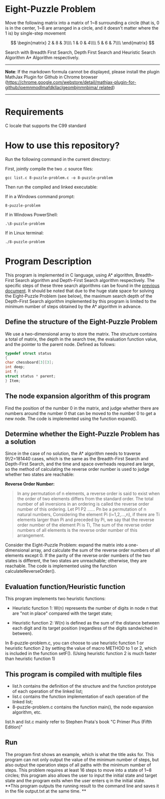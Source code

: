 # Eight-Puzzle Problem

Move the following matrix into a matrix of 1\~8 surrounding a circle (that is, 0 is in the center, 1\~8 are arranged in a circle, and it doesn't matter where the 1 is) by single-step movement

$$
\begin{matrix}
2 & 8 & 3\\\\
1 & 0 & 4\\\\
5 & 6 & 7\\\\
\end{matrix}
$$

Search with Breadth First Search, Depth First Search and Heuristic Search Algorithm A* Algorithm respectively.

****
**Note**: If the markdown formula cannot be displayed, please install the plugin MathJax Plugin for Github in Chrome browser ([https://chrome.google.com/webstore/detail/mathjax-plugin-for-github/ioemnmodlmafdkllaclgeombjnmnbima/ related](https://chrome.google.com/webstore/detail/mathjax-plugin-for-github/ioemnmodlmafdkllaclgeombjnmnbima/related))
****

# Requirements

C locale that supports the C99 standard

# How to use this repository?

Run the following command in the current directory:

First, jointly compile the two .c source files:

````
gcc list.c 8-puzzle-problem.c -o 8-puzzle-problem
````

Then run the compiled and linked executable:

If in a Windows command prompt:

````
8-puzzle-problem
````

If in Windows PowerShell:

````
.\8-puzzle-problem
````

If in Linux terminal:

````
./8-puzzle-problem
````

# Program Description

This program is implemented in C language, using A\* algorithm, Breadth-First Search algorithm and Depth-First Search algorithm respectively. The specific steps of these three search algorithms can be found in the [previous document](https://github.com/Kevin-QAQ/IntelligentSearch/blob/master/README.md). It should be noted that due to the huge state space for solving the Eight-Puzzle Problem (see below), the maximum search depth of the Depth-First Search algorithm implemented by this program is limited to the minimum number of steps obtained by the A* algorithm in advance.

## Define the structure of the Eight-Puzzle Problem

We use a two-dimensional array to store the matrix. The structure contains a total of matrix, the depth in the search tree, the evaluation function value, and the pointer to the parent node. Defined as follows:

````c
typedef struct status
{
char chessboard[3][3];
int deep;
int f;
struct status * parent;
} Item;
````

## The node expansion algorithm of this program

Find the position of the number 0 in the matrix, and judge whether there are numbers around the number 0 that can be moved to the number 0 to get a new node. The code is implemented using the function expand().

## Determine whether the Eight-Puzzle Problem has a solution

Since in the case of no solution, the A\* algorithm needs to traverse 9!/2=181440 cases, which is the same as the Breadth-First Search and Depth-First Search, and the time and space overheads required are large, so the method of calculating the reverse order number is used to judge whether two states are reachable:

**Reverse Order Number:**
> In any permutation of n elements, a reverse order is said to exist when the order of two elements differs from the standard order.
> The total number of all inversions in an ordering is called the reverse order number of this ordering.
> Let P1 P2 ...... Pn be a permutation of n natural numbers,
> Considering the element Pi (i=1,2,...,n), if there are Ti elements larger than Pi and preceded by Pi, we say that the reverse order number of the element Pi is Ti,
> The sum of the reverse order numbers of all elements is the reverse order number of this arrangement.

Consider the Eight-Puzzle Problem: expand the matrix into a one-dimensional array, and calculate the sum of the reverse order numbers of all elements except 0. If the parity of the reverse order numbers of the two states is different, the two states are unreachable; otherwise, they are reachable. The code is implemented using the function calculateReverseOrder().

## Evaluation function/Heuristic function

This program implements two heuristic functions:

* Heuristic function 1: W(n) represents the number of digits in node n that are "not in place" compared with the target state;

* Heuristic function 2: W(n) is defined as the sum of the distance between each digit and its target position (regardless of the digits sandwiched in between).

In 8-puzzle-problem.c, you can choose to use heuristic function 1 or heuristic function 2 by setting the value of macro METHOD to 1 or 2, which is included in the function setF(). (Using heuristic function 2 is much faster than heuristic function 1)

## This program is compiled with multiple files

* list.h contains the definition of the structure and the function prototype of each operation of the linked list;
* list.c contains the function implementation of each operation of the linked list;
* 8-puzzle-problem.c contains the function main(), the node expansion algorithm, etc.

list.h and list.c mainly refer to Stephen Prata's book "C Primer Plus (Fifth Edition)"

## Run

The program first shows an example, which is what the title asks for. This program can not only output the value of the minimum number of steps, but also output the operation steps of all paths with the minimum number of steps. This problem requires at least 16 steps to move into a state of 1~8 circles; this program also allows the user to input the initial state and target state and the program exits when the user enters q in the initial state. **This program outputs the running result to the command line and saves it in the file output.txt at the same time. **
